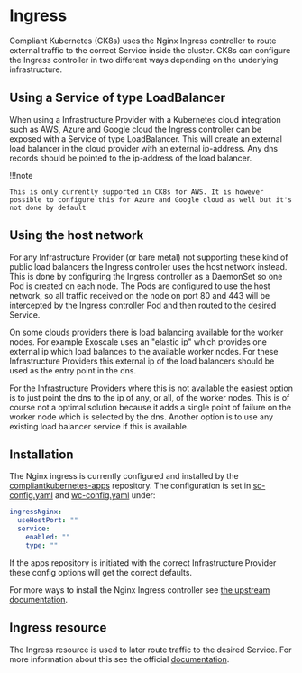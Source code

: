# Ingress

Compliant Kubernetes (CK8s) uses the Nginx Ingress controller to route external traffic to the correct Service inside the cluster. CK8s can configure the Ingress controller in two different ways depending on the underlying infrastructure.

## Using a Service of type LoadBalancer

When using a Infrastructure Provider with a Kubernetes cloud integration such as AWS, Azure and Google cloud the Ingress
controller can be exposed with a Service of type LoadBalancer. This will create an external load balancer in the cloud
provider with an external ip-address. Any dns records should be pointed to the ip-address of the load balancer.

!!!note

    This is only currently supported in CK8s for AWS. It is however possible to configure this for Azure and Google cloud as well but it's not done by default

## Using the host network

For any Infrastructure Provider (or bare metal) not supporting these kind of public load balancers the Ingress controller
uses the host network instead. This is done by configuring the Ingress controller as a DaemonSet so one Pod
is created on each node. The Pods are configured to use the host network, so all traffic received on the node
on port 80 and 443 will be intercepted by the Ingress controller Pod and then routed to the desired Service.

On some clouds providers there is load balancing available for the worker nodes. For example Exoscale uses an "elastic ip"
which provides one external ip which load balances to the available worker nodes. For these Infrastructure Providers this external ip
of the load balancers should be used as the entry point in the dns.

For the Infrastructure Providers where this is not available the easiest option is to just point the dns to the ip of any, or all, of
the worker nodes. This is of course not a optimal solution because it adds a single point of failure on the worker node which
is selected by the dns. Another option is to use any existing load balancer service if this is available.

## Installation

The Nginx ingress is currently configured and installed by the
[compliantkubernetes-apps](https://github.com/elastisys/compliantkubernetes-apps) repository.
The configuration is set in
[sc-config.yaml](https://github.com/elastisys/compliantkubernetes-apps/blob/main/config/config/sc-config.yaml#L526-L530)
and [wc-config.yaml](https://github.com/elastisys/compliantkubernetes-apps/blob/main/config/config/wc-config.yaml#L322-L334) under:

```yaml
ingressNginx:
  useHostPort: ""
  service:
    enabled: ""
    type: ""
```

If the apps repository is initiated with the correct Infrastructure Provider these config options will get the
correct defaults.

For more ways to install the Nginx Ingress controller see [the upstream documentation](https://kubernetes.github.io/ingress-nginx/deploy/).

## Ingress resource

The Ingress resource is used to later route traffic to the desired Service. For more information about this
see the official [documentation](https://kubernetes.io/docs/concepts/services-networking/ingress/).
